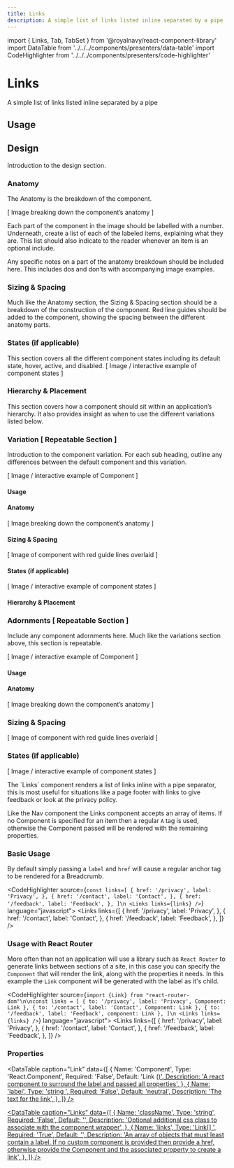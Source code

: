 ```yaml
---
title: Links
description: A simple list of links listed inline separated by a pipe
---
```


import { Links, Tab, TabSet } from '@royalnavy/react-component-library'
import DataTable from '../../../components/presenters/data-table'
import CodeHighlighter from '../../../components/presenters/code-highlighter'


# Links
A simple list of links listed inline separated by a pipe

## Usage

<TabSet>

<Tab title="Design">

  ## Design
  Introduction to the design section.

  ### Anatomy
  The Anatomy is the breakdown of the component.

  [ Image breaking down the component’s anatomy ]

  Each part of the component in the image should be labelled with a number. Underneath, create a list of each of the labeled items, explaining what they are. This list should also indicate to the reader whenever an item is an optional include.

  Any specific notes on a part of the anatomy breakdown should be included here. This includes dos and don’ts with accompanying image examples.

  ### Sizing & Spacing
  Much like the Anatomy section, the Sizing & Spacing section should be a breakdown of the construction of the component. Red line guides should be added to the component, showing the spacing between the different anatomy parts.

  ### States (if applicable) 
  This section covers all the different component states including its default state, hover, active, and disabled.
  [ Image / interactive example of component states ]

  ### Hierarchy & Placement
  This section covers how a component should sit within an application’s hierarchy. It also provides insight as when to use the different variations listed below.

  ### Variation [ Repeatable Section ] 
  Introduction to the component variation. For each sub heading, outline any differences between the default component and this variation. 

  [ Image / interactive example of Component ]

  #### Usage

  #### Anatomy
  [ Image breaking down the component’s anatomy ]

  #### Sizing & Spacing
  [ Image of component with red guide lines overlaid ]

  #### States (if applicable)
  [ Image / interactive example of component states ]

  #### Hierarchy & Placement

  ### Adornments [ Repeatable Section ]
  Include any component adornments here. Much like the variations section above, this section is repeatable.

  [ Image / interactive example of Component ]

  #### Usage

  #### Anatomy
  [ Image breaking down the component’s anatomy ]

  ### Sizing & Spacing
  [ Image of component with red guide lines overlaid ]

  ### States (if applicable)
  [ Image / interactive example of component states ]

  </Tab>


<Tab title="Develop">
The `Links` component renders a list of links inline with a pipe separator, this is most useful for
situations like a page footer with links to give feedback or look at the privacy policy.

Like the Nav component the Links component accepts an array of items. If no Component is specified
for an item then a regular `A` tag is used, otherwise the Component passed will be rendered with
the remaining properties.

### Basic Usage
By default simply passing a `label` and `href` will cause a regular anchor tag to be rendered for a Breadcrumb.

<CodeHighlighter source={`const links=[
  {
    href: '/privacy',
    label: 'Privacy',
  },
  {
    href: '/contact',
    label: 'Contact',
  },
  {
    href: '/feedback',
    label: 'Feedback',
  },
]\n
<Links links={links} />`} language="javascript">
  <Links links={[
  {
    href: '/privacy',
    label: 'Privacy',
  },
  {
    href: '/contact',
    label: 'Contact',
  },
  {
    href: '/feedback',
    label: 'Feedback',
  },
]} />
</CodeHighlighter>

### Usage with React Router
More often than not an application will use a library such as `React Router` to generate links between sections of a site, in this case you can specify the `Component` that will render the link, along with the properties it needs. In this example the `Link` component will be generated with the label as it's child.

<CodeHighlighter source={`import {Link} from "react-router-dom"\n\nconst links = [
  {
    to: '/privacy',
    label: 'Privacy',
    Component: Link
  },
  {
    to: '/contact',
    label: 'Contact',
    Component: Link
  },
  {
    to: '/feedback',
    label: 'Feedback',
    component: Link
  },
]\n
<Links links={links} />`} language="javascript">
  <Links links={[
  {
    href: '/privacy',
    label: 'Privacy',
  },
  {
    href: '/contact',
    label: 'Contact',
  },
  {
    href: '/feedback',
    label: 'Feedback',
  },
]} />
</CodeHighlighter>

### Properties
<DataTable caption="Link" data={[
  {
    Name: 'Component',
    Type: 'React.Component',
    Required: 'False',
    Default: 'Link (<a href>)',
    Description: 'A react component to surround the label and passed all properties',
  },
  {
    Name: 'label',
    Type: 'string ',
    Required: 'False',
    Default: 'neutral',
    Description: 'The text for the link',
  },
]} />


<DataTable caption="Links" data={[
  {
    Name: 'className',
    Type: 'string',
    Required: 'False',
    Default: '',
    Description: 'Optional additional css class to associate with the component wrapper',
  },
  {
    Name: 'links',
    Type: 'Link[] ',
    Required: 'True',
    Default: '',
    Description: 'An array of objects that must least contain a label. If no custom component is provided then provide a href, otherwise provide the Component and the associated property to create a link',
  },
]} />

</Tab>
</TabSet>
